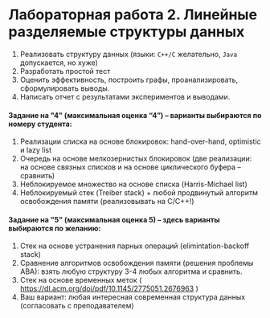 Лабораторная работа 2. Линейные разделяемые структуры данных
============================================================

1. Реализовать структуру данных (языки: `C++/C` желательно, `Java` допускается, но хуже)
2. Разработать простой тест
3. Оценить эффективность, построить графы, проанализировать, сформулировать выводы.
4. Написать отчет с результатами экспериментов и выводами.

#### Задание на "4" (максимальная оценка “4”) – варианты выбираются по номеру студента:
1. Реализации списка на основе блокировок: hand-over-hand, optimistic и lazy list
2. Очередь на основе мелкозернистых блокировок (две реализации: на основе связных списков и на основе циклического буфера – сравнить)
3. Неблокируемое множество на основе списка (Harris-Michael list)
4. Неблокируемый стек (Treiber stack) + любой продвинутый алгоритм освобождения памяти (реализовывать на C/C++!)

#### Задание на "5" (максимальная оценка 5) – здесь варианты выбираются по желанию:
1. Стек на основе устранения парных операций (elimintation-backoff stack)
2. Сравнение алгоритмов освобождения памяти (решения проблемы АВА): взять любую структуру 3-4 любых алгоритма и сравнить.
3. Стек на основе временных меток ( https://dl.acm.org/doi/pdf/10.1145/2775051.2676963 )
4. Ваш вариант: любая интересная современная структура данных (согласовать с преподавателем)
